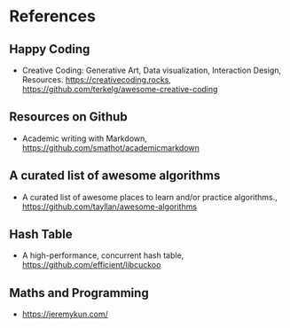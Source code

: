 # References 

## Happy Coding
+ Creative Coding: Generative Art, Data visualization, Interaction Design, Resources. https://creativecoding.rocks, https://github.com/terkelg/awesome-creative-coding

## Resources on Github
+ Academic writing with Markdown, https://github.com/smathot/academicmarkdown

## A curated list of awesome algorithms
+ A curated list of awesome places to learn and/or practice algorithms., https://github.com/tayllan/awesome-algorithms

## Hash Table
+ A high-performance, concurrent hash table, https://github.com/efficient/libcuckoo

## Maths and Programming
+ https://jeremykun.com/
